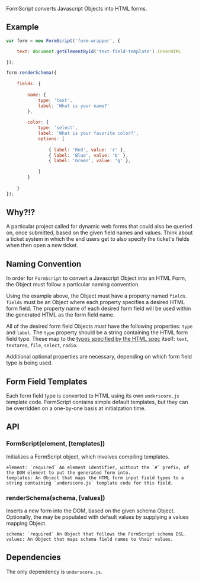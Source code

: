 FormScript converts Javascript Objects into HTML forms.

## Example

```javascript
var form = new FormScript('form-wrapper', {

    text: document.getElementById('text-field-template').innerHTML

});

form.renderSchema({
    
    fields: {
        
        name: {
            type: 'text',
            label: 'What is your name?'
        },
        
        color: {
            type: 'select',
            label: 'What is your favorite color?',
            options: [
            
                { label: 'Red', value: 'r' },
                { label: 'Blue', value: 'b' },
                { label: 'Green', value: 'g' },
            
            ]
        }
        
    }
});
```

## Why?!?

A particular project called for dynamic web forms that could also be queried on, once submitted, based on the given field names and values. Think about a ticket system in which the end users get to also specify the ticket's fields when then open a new ticket.

## Naming Convention

In order for `FormScript` to convert a Javascript Object into an HTML Form, the Object must follow a particular naming convention.

Using the example above, the Object must have a property named `fields`. `fields` must be an Object where each property specifies a desired HTML form field. The property name of each desired form field will be used within the generated HTML as the form field name.

All of the desired form field Objects *must* have the following properties: `type` and `label`. The `type` property should be a string containing the HTML form field type. These map to the [types specified by the HTML spec](https://developer.mozilla.org/en-US/docs/HTML/Element/Input#Attributes) itself: `text`, `textarea`, `file`, `select`, `radio`.

Additional optional properties are necessary, depending on which form field type is being used.

## Form Field Templates

Each form field type is converted to HTML using its own `underscore.js` template code. FormScript contains simple default templates, but they can be overridden on a one-by-one basis at initialzation time.

## API

### FormScript(element, [templates])

Initializes a FormScript object, which involves compiling templates.

    element: `required` An element identifier, without the `#` prefix, of the DOM element to put the generated form into.
    templates: An Object that maps the HTML form input field types to a string containing `underscore.js` template code for this field.

### renderSchema(schema, [values])

Inserts a new form into the DOM, based on the given schema Object. Optionally, the may be populated with default values by supplying a values mapping Object.

    schema: `required` An Object that follows the FormScript schema DSL.
    values: An Object that maps schema field names to their values.

## Dependencies

The only dependency is `underscore.js`.